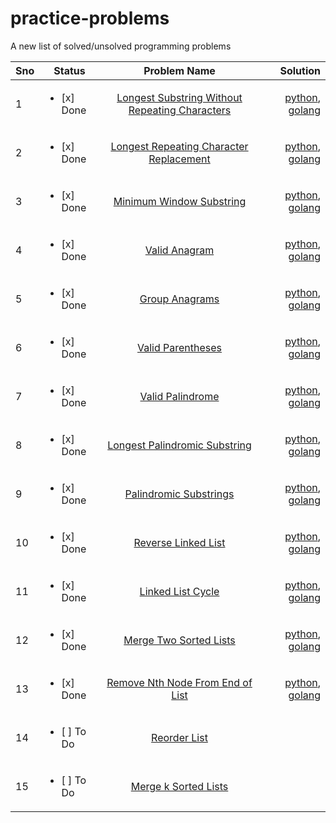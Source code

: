 # practice-problems
A new list of solved/unsolved programming problems

| Sno | Status | Problem Name   |      Solution      |
|-----|--------|:--------------:|-------------------:|
| 1 | <ul><li>[x] Done </li></ul> | [Longest Substring Without Repeating Characters](https://leetcode.com/problems/longest-substring-without-repeating-characters/) | [python](./python/3_longest_substring_without_repeating_characters.py), [golang](./golang/3_longest_substring_without_repeating_characters.go)  |
| 2 | <ul><li>[x] Done </li></ul> | [Longest Repeating Character Replacement](https://leetcode.com/problems/longest-repeating-character-replacement/) | [python](./python/424_longest_repeating_character_replacement.py), [golang](./golang/424_longest_repeating_character_replacement.go)  |
| 3 | <ul><li>[x] Done </li></ul> | [Minimum Window Substring](https://leetcode.com/problems/minimum-window-substring/) | [python](./python/76_minimum_window_substring.py), [golang](./golang/76_minimum_window_substring.go)  |
| 4 | <ul><li>[x] Done </li></ul> | [Valid Anagram](https://leetcode.com/problems/valid-anagram/) | [python](./python/242_valid_anagrams.py), [golang](./golang/242_valid_anagram.go)  |
| 5 | <ul><li>[x] Done </li></ul> | [Group Anagrams](https://leetcode.com/problems/group-anagrams/) | [python](./python/49_group_anagrams.py), [golang](./golang/49_group_anagrams.go)  |
| 6 | <ul><li>[x] Done </li></ul> | [Valid Parentheses](https://leetcode.com/problems/valid-parentheses/) | [python](./python/20_valid_parentheses.py), [golang](./golang/20_valid_parentheses.go)  |
| 7 | <ul><li>[x] Done </li></ul> | [Valid Palindrome](https://leetcode.com/problems/valid-palindrome/) | [python](./python/125_valid_palindrome.py), [golang](./golang/125_valid_palindrome.go)  |
| 8 | <ul><li>[x] Done </li></ul> | [Longest Palindromic Substring](https://leetcode.com/problems/longest-palindromic-substring/) | [python](./python/5_longest_palindromic_substring.py), [golang](./golang/5_longest_palindromic_substring.go)  |
| 9 | <ul><li>[x] Done </li></ul> | [Palindromic Substrings](https://leetcode.com/problems/palindromic-substrings/) | [python](./python/647_palindromic_substrings.py), [golang](./golang/647_palindromic_substrings.go)  |
| 10 | <ul><li>[x] Done </li></ul> | [Reverse Linked List](https://leetcode.com/problems/reverse-linked-list/) | [python](./python/206_reverse_linked_list.py), [golang](./golang/206_reverse_linked_list.go)  |
| 11 | <ul><li>[x] Done </li></ul> | [Linked List Cycle](https://leetcode.com/problems/linked-list-cycle/) | [python](./python/141_linked_list_cycle.py), [golang](./golang/141_linked_list_cycle.go)  |
| 12 | <ul><li>[x] Done </li></ul> | [Merge Two Sorted Lists](https://leetcode.com/problems/merge-two-sorted-lists/) | [python](./python/21_merge_two_sorted_lists.py), [golang](./golang/21_merge_two_sorted_lists.go)  |
| 13 | <ul><li>[x] Done </li></ul> | [Remove Nth Node From End of List](https://leetcode.com/problems/remove-nth-node-from-end-of-list/) | [python](./python/19_remove_nth_node_from_end_of_list.py), [golang](./golang/19_remove_nth_node_from_end_of_list.go)  |
| 14 | <ul><li>[ ] To Do </li></ul> | [Reorder List](https://leetcode.com/problems/reorder-list/) |   |
| 15 | <ul><li>[ ] To Do </li></ul> | [Merge k Sorted Lists](https://leetcode.com/problems/merge-k-sorted-lists/) |   |
